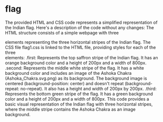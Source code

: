 # flag
The provided HTML and CSS code represents a simplified representation of the Indian flag. Here's a description of the code without any changes:
The HTML structure consists of a simple webpage with three <div> elements representing the three horizontal stripes of the Indian flag.
The CSS file flag1.css is linked to the HTML file, providing styles for each of the three <div> elements:
.first: Represents the top saffron stripe of the Indian flag. It has an orange background color and a height of 200px and a width of 800px.
.second: Represents the middle white stripe of the flag.
It has a white background color and includes an image of the Ashoka Chakra (Ashoka_Chakra.svg.png) as its background. 
The background image is centered (background-position: center) and doesn't repeat (background-repeat: no-repeat). It also has a height and width of 200px by 200px.
.third: Represents the bottom green stripe of the flag. It has a green background color and a height of 200px and a width of 800px.
This code provides a basic visual representation of the Indian flag with three horizontal stripes, where the middle stripe contains 
the Ashoka Chakra as an image background.
